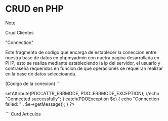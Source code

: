 # CRUD en PHP
> [!NOTE]
> Crud Clientes

"Connection"

Este fragmento de codigo que encarga de establecer la coneccion entre nuestra base de datos en phpmyadmin con nuetra pagina desarrollada en PHP, esto se realiza mediante estableciendo la ip del servidor, el usuario y contraseña requeridos en funcion de que operaciones se requeiran realizar en la base de datos seleccioanda.

(Codigo de la conexion)
´´´
<?php
$servername = "192.168.11.137";
$username = "rootPrueba";
$password = "123";

try {
  $conn = new PDO("mysql:host=$servername;dbname=crudp", $username, $password);
  // set the PDO error mode to exception
  $conn->setAttribute(PDO::ATTR_ERRMODE, PDO::ERRMODE_EXCEPTION);
  //echo "Connected successfully";
} catch(PDOException $e) {
  echo "Connection failed: " . $e->getMessage();
}
?>
´´´
Curd Articulos
